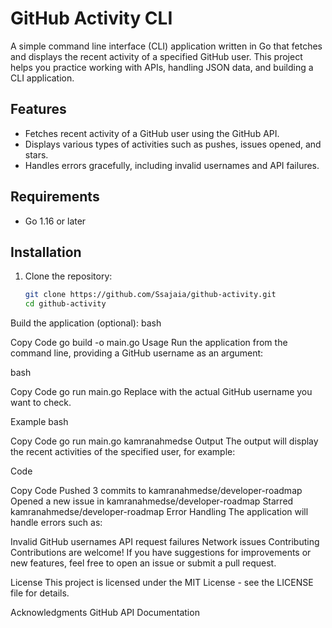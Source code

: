 # GitHub Activity CLI

A simple command line interface (CLI) application written in Go that fetches and displays the recent activity of a specified GitHub user. This project helps you practice working with APIs, handling JSON data, and building a CLI application.

## Features

- Fetches recent activity of a GitHub user using the GitHub API.
- Displays various types of activities such as pushes, issues opened, and stars.
- Handles errors gracefully, including invalid usernames and API failures.

## Requirements

- Go 1.16 or later

## Installation

1. Clone the repository:

   ```bash
   git clone https://github.com/Ssajaia/github-activity.git
   cd github-activity
Build the application (optional):
bash

Copy Code
go build -o main.go
Usage
Run the application from the command line, providing a GitHub username as an argument:

bash

Copy Code
go run main.go <username>
Replace <username> with the actual GitHub username you want to check.

Example
bash

Copy Code
go run main.go kamranahmedse
Output
The output will display the recent activities of the specified user, for example:

Code

Copy Code
Pushed 3 commits to kamranahmedse/developer-roadmap
Opened a new issue in kamranahmedse/developer-roadmap
Starred kamranahmedse/developer-roadmap
Error Handling
The application will handle errors such as:

Invalid GitHub usernames
API request failures
Network issues
Contributing
Contributions are welcome! If you have suggestions for improvements or new features, feel free to open an issue or submit a pull request.

License
This project is licensed under the MIT License - see the LICENSE file for details.

Acknowledgments
GitHub API Documentation
